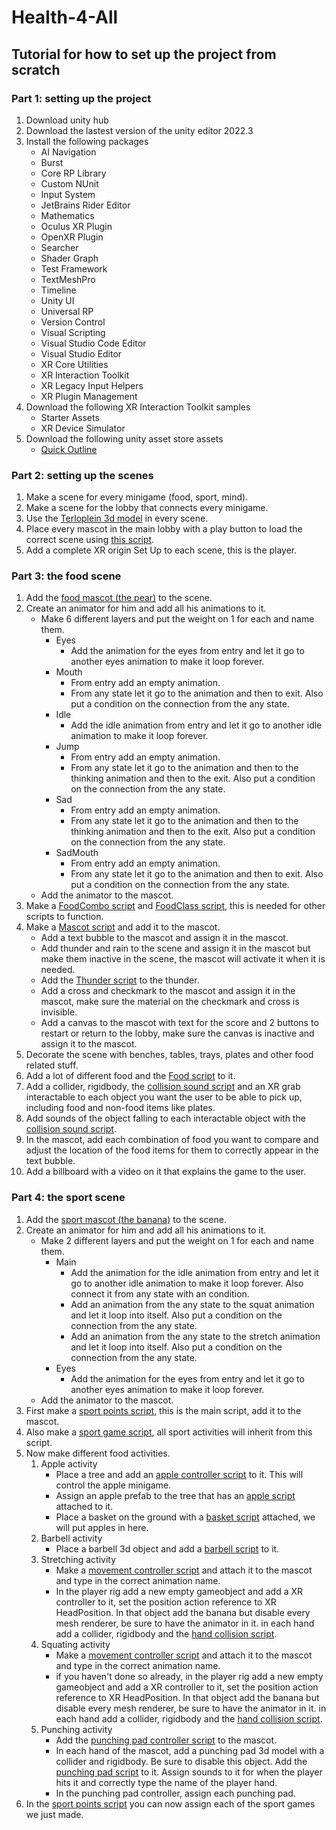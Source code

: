 # Health-4-All
## Tutorial for how to set up the project from scratch
### Part 1: setting up the project

1. Download unity hub
2. Download the lastest version of the unity editor 2022.3
3. Install the following packages 
    - AI Navigation
    - Burst
    - Core RP Library
    - Custom NUnit
    - Input System
    - JetBrains Rider Editor
    - Mathematics
    - Oculus XR Plugin
    - OpenXR Plugin
    - Searcher
    - Shader Graph
    - Test Framework
    - TextMeshPro
    - Timeline
    - Unity UI
    - Universal RP
    - Version Control
    - Visual Scripting
    - Visual Studio Code Editor
    - Visual Studio Editor
    - XR Core Utilities 
    - XR Interaction Toolkit
    - XR Legacy Input Helpers
    - XR Plugin Management
4. Download the following XR Interaction Toolkit samples
    - Starter Assets
    - XR Device Simulator
5. Download the following unity asset store assets
    - [Quick Outline](https://assetstore.unity.com/packages/tools/particles-effects/quick-outline-115488)

### Part 2: setting up the scenes

1. Make a scene for every minigame (food, sport, mind).
2. Make a scene for the lobby that connects every minigame.
3. Use the [Terloplein 3d model](https://github.com/IgnaceShoeib/Health-4-All/raw/main/Assets/Models/Terloplein%203D%20version%203.fbx) in every scene.
4. Place every mascot in the main lobby with a play button to load the correct scene using [this script](https://github.com/IgnaceShoeib/Health-4-All/blob/main/Assets/Scripts/ChangeScene.cs).
5. Add a complete XR origin Set Up to each scene, this is the player.

### Part 3: the food scene

1. Add the [food mascot (the pear)](https://github.com/IgnaceShoeib/Health-4-All/raw/main/Assets/Models/Pear_Mascot_Jump_fixed.fbx) to the scene.
2. Create an animator for him and add all his animations to it.
    - Make 6 different layers and put the weight on 1 for each and name them.
        - Eyes
            - Add the animation for the eyes from entry and let it go to another eyes animation to make it loop forever.
        - Mouth
            - From entry add an empty animation.
            - From any state let it go to the animation and then to exit. Also put a condition on the connection from the any state.
        - Idle
            - Add the idle animation from entry and let it go to another idle animation to make it loop forever.
        - Jump
            - From entry add an empty animation.
            - From any state let it go to the animation and then to the thinking animation and then to the exit. Also put a condition on the connection from the any state.
        - Sad
            - From entry add an empty animation.
            - From any state let it go to the animation and then to the thinking animation and then to the exit. Also put a condition on the connection from the any state.
        - SadMouth 
            - From entry add an empty animation.
            - From any state let it go to the animation and then to exit. Also put a condition on the connection from the any state.
    - Add the animator to the mascot.
3. Make a [FoodCombo script](https://github.com/IgnaceShoeib/Health-4-All/blob/main/Assets/Scripts/Food/FoodCombo.cs) and [FoodClass script](https://github.com/IgnaceShoeib/Health-4-All/blob/main/Assets/Scripts/Food/FoodClass.cs), this is needed for other scripts to function.
4. Make a [Mascot script](https://github.com/IgnaceShoeib/Health-4-All/blob/main/Assets/Scripts/Food/Mascot.cs) and add it to the mascot.
    - Add a text bubble to the mascot and assign it in the mascot.
    - Add thunder and rain to the scene and assign it in the mascot but make them inactive in the scene, the mascot will activate it when it is needed.
    - Add the [Thunder script](https://github.com/IgnaceShoeib/Health-4-All/blob/main/Assets/Scripts/Food/Thunder.cs) to the thunder.
    - Add a cross and checkmark to the mascot and assign it in the mascot, make sure the material on the checkmark and cross is invisible.
    - Add a canvas to the mascot with text for the score and 2 buttons to restart or return to the lobby, make sure the canvas is inactive and assign it to the mascot.
5. Decorate the scene with benches, tables, trays, plates and other food related stuff.
6. Add a lot of different food and the [Food script](https://github.com/IgnaceShoeib/Health-4-All/blob/main/Assets/Scripts/Food/Food.cs) to it.
7. Add a collider, rigidbody, the [collision sound script](https://github.com/IgnaceShoeib/Health-4-All/blob/main/Assets/Scripts/CollisionSound.cs) and an XR grab interactable to each object you want the user to be able to pick up, including food and non-food items like plates.
8. Add sounds of the object falling to each interactable object with the [collision sound script](https://github.com/IgnaceShoeib/Health-4-All/blob/main/Assets/Scripts/CollisionSound.cs).
9. In the mascot, add each combination of food you want to compare and adjust the location of the food items for them to correctly appear in the text bubble.
10. Add a billboard with a video on it that explains the game to the user.

### Part 4: the sport scene

1. Add the [sport mascot (the banana)](https://github.com/IgnaceShoeib/Health-4-All/raw/main/Assets/Models/Banana_Mascot_Idle2.fbx) to the scene.
2. Create an animator for him and add all his animations to it.
    - Make 2 different layers and put the weight on 1 for each and name them.
        - Main
            - Add the animation for the idle animation from entry and let it go to another idle animation to make it loop forever. Also connect it from any state with an condition.
            - Add an animation from the any state to the squat animation and let it loop into itself. Also put a condition on the connection from the any state.
            - Add an animation from the any state to the stretch animation and let it loop into itself. Also put a condition on the connection from the any state.
        - Eyes
            - Add the animation for the eyes from entry and let it go to another eyes animation to make it loop forever.
    - Add the animator to the mascot.
3. First make a [sport points script](https://github.com/IgnaceShoeib/Health-4-All/blob/main/Assets/Scripts/Sport/SportPoints.cs), this is the main script, add it to the mascot.
4. Also make a [sport game script](https://github.com/IgnaceShoeib/Health-4-All/blob/main/Assets/Scripts/Sport/SportGame.cs), all sport activities will inherit from this script.
5. Now make different food activities.
    1. Apple activity 
        - Place a tree and add an [apple controller script](https://github.com/IgnaceShoeib/Health-4-All/blob/main/Assets/Scripts/Sport/AppleController.cs) to it. This will control the apple minigame.
        - Assign an apple prefab to the tree that has an [apple script](https://github.com/IgnaceShoeib/Health-4-All/blob/main/Assets/Scripts/Sport/Apple.cs) attached to it.
        - Place a basket on the ground with a [basket script](https://github.com/IgnaceShoeib/Health-4-All/blob/main/Assets/Scripts/Sport/Basket.cs) attached, we will put apples in here.
    2. Barbell activity
        - Place a barbell 3d object and add a [barbell script](https://github.com/IgnaceShoeib/Health-4-All/blob/main/Assets/Scripts/Sport/Barbell.cs) to it.
    3. Stretching activity
        -  Make a [movement controller script](https://github.com/IgnaceShoeib/Health-4-All/blob/main/Assets/Scripts/Sport/MovementController.cs) and attach it to the mascot and type in the correct animation name.
        -  In the player rig add a new empty gameobject and add a XR controller to it, set the position action reference to XR HeadPosition. In that object add the banana but disable every mesh renderer, be sure to have the animator in it. in each hand add a collider, rigidbody and the [hand collision script](https://github.com/IgnaceShoeib/Health-4-All/blob/main/Assets/Scripts/Sport/HandCollision.cs).
    4. Squating activity
       -   Make a [movement controller script](https://github.com/IgnaceShoeib/Health-4-All/blob/main/Assets/Scripts/Sport/MovementController.cs) and attach it to the mascot and type in the correct animation name.
       -   if you haven't done so already, in the player rig add a new empty gameobject and add a XR controller to it, set the position action reference to XR HeadPosition. In that object add the banana but disable every mesh renderer, be sure to have the animator in it. in each hand add a collider, rigidbody and the [hand collision script](https://github.com/IgnaceShoeib/Health-4-All/blob/main/Assets/Scripts/Sport/HandCollision.cs).
    5. Punching activity
        -  Add the [punching pad controller script](https://github.com/IgnaceShoeib/Health-4-All/blob/main/Assets/Scripts/Sport/PunchingPadController.cs) to the mascot.
        -  In each hand of the mascot, add a punching pad 3d model with a collider and rigidbody. Be sure to disable this object. Add the [punching pad script](https://github.com/IgnaceShoeib/Health-4-All/blob/main/Assets/Scripts/Sport/PunchingPad.cs) to it. Assign sounds to it for when the player hits it and correctly type the name of the player hand.
        -  In the punching pad controller, assign each punching pad.
6. In the [sport points script](https://github.com/IgnaceShoeib/Health-4-All/blob/main/Assets/Scripts/Sport/SportPoints.cs) you can now assign each of the sport games we just made.
